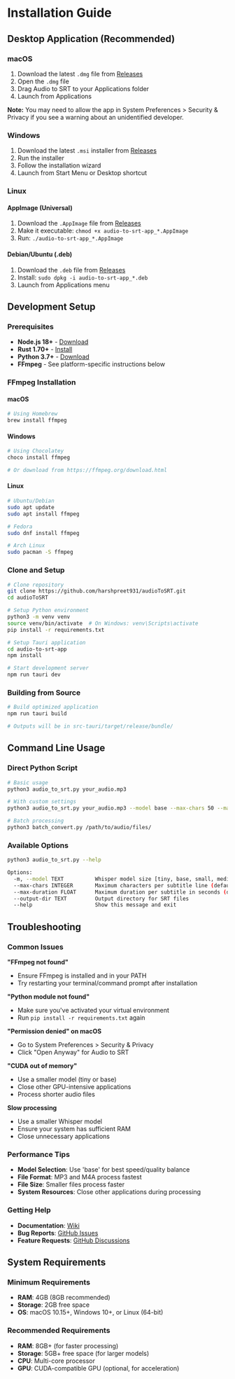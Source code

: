 # Installation Guide

## Desktop Application (Recommended)

### macOS

1. Download the latest `.dmg` file from [Releases](https://github.com/harshpreet931/audioToSRT/releases)
2. Open the `.dmg` file
3. Drag Audio to SRT to your Applications folder
4. Launch from Applications

**Note:** You may need to allow the app in System Preferences > Security & Privacy if you see a warning about an unidentified developer.

### Windows

1. Download the latest `.msi` installer from [Releases](https://github.com/harshpreet931/audioToSRT/releases)
2. Run the installer
3. Follow the installation wizard
4. Launch from Start Menu or Desktop shortcut

### Linux

#### AppImage (Universal)
1. Download the `.AppImage` file from [Releases](https://github.com/harshpreet931/audioToSRT/releases)
2. Make it executable: `chmod +x audio-to-srt-app_*.AppImage`
3. Run: `./audio-to-srt-app_*.AppImage`

#### Debian/Ubuntu (.deb)
1. Download the `.deb` file from [Releases](https://github.com/harshpreet931/audioToSRT/releases)
2. Install: `sudo dpkg -i audio-to-srt-app_*.deb`
3. Launch from Applications menu

## Development Setup

### Prerequisites

- **Node.js 18+** - [Download](https://nodejs.org/)
- **Rust 1.70+** - [Install](https://rustup.rs/)
- **Python 3.7+** - [Download](https://python.org/)
- **FFmpeg** - See platform-specific instructions below

### FFmpeg Installation

#### macOS
```bash
# Using Homebrew
brew install ffmpeg
```

#### Windows
```bash
# Using Chocolatey
choco install ffmpeg

# Or download from https://ffmpeg.org/download.html
```

#### Linux
```bash
# Ubuntu/Debian
sudo apt update
sudo apt install ffmpeg

# Fedora
sudo dnf install ffmpeg

# Arch Linux
sudo pacman -S ffmpeg
```

### Clone and Setup

```bash
# Clone repository
git clone https://github.com/harshpreet931/audioToSRT.git
cd audioToSRT

# Setup Python environment
python3 -m venv venv
source venv/bin/activate  # On Windows: venv\Scripts\activate
pip install -r requirements.txt

# Setup Tauri application
cd audio-to-srt-app
npm install

# Start development server
npm run tauri dev
```

### Building from Source

```bash
# Build optimized application
npm run tauri build

# Outputs will be in src-tauri/target/release/bundle/
```

## Command Line Usage

### Direct Python Script

```bash
# Basic usage
python3 audio_to_srt.py your_audio.mp3

# With custom settings
python3 audio_to_srt.py your_audio.mp3 --model base --max-chars 50 --max-duration 5.0

# Batch processing
python3 batch_convert.py /path/to/audio/files/
```

### Available Options

```bash
python3 audio_to_srt.py --help

Options:
  -m, --model TEXT          Whisper model size [tiny, base, small, medium, large]
  --max-chars INTEGER       Maximum characters per subtitle line (default: 50)
  --max-duration FLOAT      Maximum duration per subtitle in seconds (default: 5.0)
  --output-dir TEXT         Output directory for SRT files
  --help                    Show this message and exit
```

## Troubleshooting

### Common Issues

**"FFmpeg not found"**
- Ensure FFmpeg is installed and in your PATH
- Try restarting your terminal/command prompt after installation

**"Python module not found"**
- Make sure you've activated your virtual environment
- Run `pip install -r requirements.txt` again

**"Permission denied" on macOS**
- Go to System Preferences > Security & Privacy
- Click "Open Anyway" for Audio to SRT

**"CUDA out of memory"**
- Use a smaller model (tiny or base)
- Close other GPU-intensive applications
- Process shorter audio files

**Slow processing**
- Use a smaller Whisper model
- Ensure your system has sufficient RAM
- Close unnecessary applications

### Performance Tips

- **Model Selection**: Use 'base' for best speed/quality balance
- **File Format**: MP3 and M4A process fastest
- **File Size**: Smaller files process faster
- **System Resources**: Close other applications during processing

### Getting Help

- **Documentation**: [Wiki](https://github.com/harshpreet931/audioToSRT/wiki)
- **Bug Reports**: [GitHub Issues](https://github.com/harshpreet931/audioToSRT/issues)
- **Feature Requests**: [GitHub Discussions](https://github.com/harshpreet931/audioToSRT/discussions)

## System Requirements

### Minimum Requirements
- **RAM**: 4GB (8GB recommended)
- **Storage**: 2GB free space
- **OS**: macOS 10.15+, Windows 10+, or Linux (64-bit)

### Recommended Requirements
- **RAM**: 8GB+ (for faster processing)
- **Storage**: 5GB+ free space (for larger models)
- **CPU**: Multi-core processor
- **GPU**: CUDA-compatible GPU (optional, for acceleration)